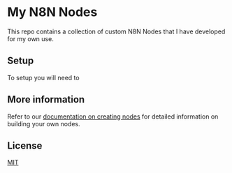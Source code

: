 # My N8N Nodes

This repo contains a collection of custom N8N Nodes that I have developed for my own use.  

## Setup

To setup you will need to 



## More information

Refer to our [documentation on creating nodes](https://docs.n8n.io/integrations/creating-nodes/) for detailed information on building your own nodes.

## License

[MIT](https://github.com/n8n-io/n8n-nodes-starter/blob/master/LICENSE.md)
